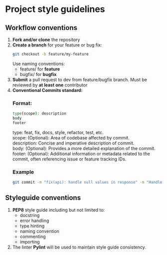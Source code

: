 # Project style guidelines

## Workflow conventions

1. **Fork and/or clone** the repository
2. **Create a branch** for your feature or bug fix:
   ```bash
   git checkout -b feature/my-feature
   ```
   Use naming conventions:<br>
    - feature/ for **feature**
    - bugfix/ for **bugfix**
3. **Submit** a pull request to dev from feature/bugfix branch. Must be reviewed by **at least one** contributor
4. **Conventional Commits standard:**
    ### Format: ### 
    ```bash
    type(scope): description
    body
    footer
    ```
    type: feat, fix, docs, style, refactor, test, etc.<br>
    scope: (Optional): Area of codebase affected by commit.<br>
    description: Concise and imperative description of commit.<br>
    body: (Optional): Provides a more detailed explanation of the commit.<br>
    footer: (Optional): Additional information or metadata related to the commit, often referencing issue or feature tracking IDs.<br>
    ### Example ###
    ```bash
    git commit -m "fix(api): handle null values in response" -m "Handle cases where API response contains null values to prevent errors in downstream processing." -m "Closes #45"
    ```

## Styleguide conventions

1. **PEP8** style guide including but not limited to:
    - docstring
    - error handling
    - type hinting
    - naming convention
    - commenting
    - importing
2. The linter **Pylint** will be used to maintain style guide consistency. 
